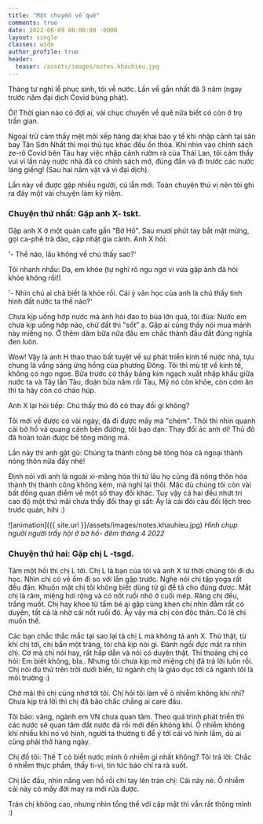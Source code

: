 ```yaml
---
title: "Một chuyến về quê"
comments: true
date: 2022-06-09 00:00:00 -0000
layout: single
classes: wide
author_profile: true
header:
  teaser: /assets/images/notes.khauhieu.jpg
---
```


Tháng tư nghỉ lễ phục sinh, tôi về nước. 
Lần về gần nhất đã 3 năm (ngay trước năm đại dịch Covid bùng phát).

Ôi! Thời gian nào có đợi ai, vài chục chuyến về quê nữa biết có còn ở trọ trần gian.

Ngoại trừ cảm thấy mệt mỏi xếp hàng dài khai báo y tế khi nhập cảnh tại sân bay Tân Sơn Nhất thì mọi thủ tục khác đều ổn thỏa.
Khi nhìn vào chính sách ze-rô Covid bên Tàu hay việc nhập cảnh rườm rà của Thái Lan, 
tôi cảm thấy vui vì lần này nước nhà đã có chính sách mở, đúng đắn và đi trước các nước láng giếng! (Sau hai năm vật vã vì đại dịch).

Lần này về được gặp nhiều người, cũ lẫn mới. Toàn chuyện thú vị nên tôi ghi ra đây một vài chuyện làm kỷ niệm.

### Chuyện thứ nhất: Gặp anh X- tskt. 

Gặp anh X ở một quán cafe gần "Bờ Hồ". Sau mươi phút tay bắt mặt mừng, gọi ca-phê trà đào, cập nhật gia cảnh.
Anh X hỏi:

'- Thế nào, lâu không về chú thấy sao?'

Tôi nhanh nhẩu: Dạ, em khỏe (tự nghĩ rõ ngu ngơ vì vừa gặp ảnh đã hỏi khỏe không rồi!)

'- Nhìn chú ai chả biết là khỏe rồi. Cái ý văn học của anh là chú thấy tình hình đất nước ta thế nào?'

Chưa kịp uống hớp nước mà ảnh hỏi đao to búa lớn quá, tôi đùa: 
Nước em chưa kịp uống hớp nào, chứ đất thì "sốt" ạ. Gặp ai cũng thấy nói mua mảnh này miếng nọ. 
Ở thêm dăm bữa nữa đầu em chắc thành đầu đất đúng nghĩa đen luôn.

Wow! Vậy là anh H thao thao bất tuyệt về sự phát triển kinh tế nước nhà, tựu chung là vầng sáng ửng hồng của phương Đông.
Tôi thì mù tịt về kinh tế, không có ngo ngoe. 
Bữa trước có thấy bảng kim ngạch xuất nhập khẩu giữa nước ta và Tây lẫn Tàu, đoán bừa năm rồi Tàu, Mỹ nó còn khỏe, còn cơm ăn thì ta hãy còn có cháo húp.

Anh X lại hỏi tiếp: Chú thấy thủ đô có thay đổi gì không?

Tôi mới về được có vài ngày, đã đi được mấy mà "chém". 
Thôi thì nhìn quanh cái bờ hồ và quang cảnh bên đường, tôi bạo dạn: Thay đổi ác anh ơi! 
Thủ đô đã hoàn toàn được bê tông mông má.

Lần này thì anh gật gù: Chúng ta thành công bê tông hóa cả ngoại thành nông thôn nữa đấy nhé!

Định nói với anh là ngoài xi-măng hóa thì từ lâu họ cũng đã nông thôn hóa thành thị thành công không kém, mà nghĩ lại thôi.
Mặc dù chúng tôi còn vài bất đồng quan điểm về một số thay đổi khác. 
Tuy vậy cả hai đều nhứt trí cao độ một thứ mãi chưa thấy đổi thay gì sất: Ấy là cái đôi câu đối lệch treo trước quán, hihi :)

![animation]({{ site.url }}/assets/images/notes.khauhieu.jpg) *Hình chụp người người trẩy hội ở bờ hồ- đêm tháng 4 2022*

### Chuyện thứ hai: Gặp chị L -tsgd.

Tám một hồi thì chị L tới. Chị L là bạn của tôi và anh X từ thời chúng tôi đi du học.
Nhìn chị có vẻ ốm đi so với lần gặp trước. Nghe nói chị tập yoga rất đều đặn.
Khuôn mặt chị tôi không biết dùng từ gì để tả cho đúng được.
Mắt chị lá răm, miệng hơi rộng và có nốt ruồi nhỏ ở cuối mép. 
Răng chị đều, trắng muốt.
Chị hay khoe từ tấm bé ai gặp cũng khen chị nhìn đằm rất có duyên, tất cả là nhờ cái nốt ruồi đó.
Ấy vậy mà chị còn độc thân. Có lẽ chị muốn thế.

Các bạn chắc thắc mắc tại sao lại tả chị L mà không tả anh X. 
Thú thật, từ khi chị tới, chị bắn một tràng, tôi chả kịp nói gì. 
Đành ngồi đực mặt ra nhìn chị. Cơ mà chị nói hay, rất hấp dẫn và nói có duyên thật.
Thi thoảng chị có hỏi: Em biết không, bla.. Nhưng tôi chưa kịp mở miệng chị đã trả lời luôn rồi.
Chị nói đủ thứ trên trời dưới biển, từ ngành chị là giáo dục tới cả ngành tôi là môi trường :)

Chờ mãi thì chị cũng nhớ tới tôi. Chị hỏi tôi làm về ô nhiễm không khí nhỉ? 
Chưa kịp trả lời thì chị đã bảo chắc chẳng ai care đâu.

Tôi bảo: vâng, ngành em VN chưa quan tâm. Theo quá trình phát triển thì các nước sẽ quan tâm đất nước đã rồi mới đến không khí.
Ô nhiễm không khí nhiều khi nó vô hình, người ta thường tí để ý tới cái vô hình lắm, dù ai cũng phải thở hàng ngày.

Chị đố tôi: Thế T có biết nước mình ô nhiễm gì nhất không?
Tôi trả lời: Chắc ô nhiễm thực phẩm, thấy ti-vi, tin tức báo chí ra rả suốt.

Chị lắc đầu, nhìn nắng ven hồ rồi chỉ tay lên trán chị: Cái này nè. 
Ô nhiễm cái này có mấy đời may ra mới rửa được.

Trán chị không cao, nhưng nhìn tổng thể với cặp mặt thì vẫn rất thông minh :)






